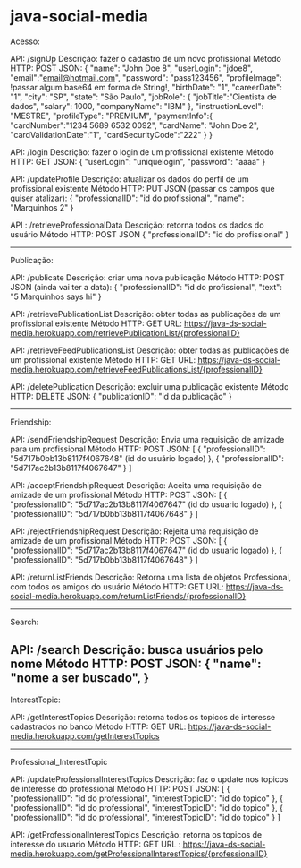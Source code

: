 # java-social-media

Acesso:

API: /signUp
Descrição: fazer o cadastro de um novo profissional
Método HTTP: POST
JSON:
{
    "name": "John Doe 8",
    "userLogin": "jdoe8",
    "email":"email@hotmail.com",
    "password": "pass123456",
    "profileImage": !passar algum base64 em forma de String!,
    "birthDate": "1",
    "careerDate": "1",
    "city": "SP",
    "state": "São Paulo",
    "jobRole": {
    	"jobTitle":"Cientista de dados",
        "salary": 1000,
        "companyName": "IBM"
    },
    "instructionLevel": "MESTRE",
    "profileType": "PREMIUM",
    "paymentInfo":{
    	"cardNumber":"1234 5689 6532 0092",
    	"cardName": "John Doe 2",
    	"cardValidationDate":"1",
    	"cardSecurityCode":"222"
    }
}

API: /login
Descrição: fazer o login de um profissional existente
Método HTTP: GET
JSON:
{
    "userLogin": "uniquelogin",
    "password": "aaaa"
}

API: /updateProfile
Descrição: atualizar os dados do perfil de um profissional existente
Método HTTP: PUT
JSON (passar os campos que quiser atalizar):
{
    "professionalID": "id do profissional",
    "name": "Marquinhos 2"
}

API : /retrieveProfessionalData
Descrição: retorna todos os dados do usuário
Método HTTP: POST
JSON
{
    "professionalID": "id do profissional"
}

-------------------------------

Publicação:

API: /publicate
Descrição: criar uma nova publicação
Método HTTP: POST
JSON (ainda vai ter a data):
{
    "professionalID": "id do profissional",
    "text": "5 Marquinhos says hi"
}

API: /retrievePublicationList
Descrição: obter todas as publicações de um profissional existente
Método HTTP: GET
URL: https://java-ds-social-media.herokuapp.com/retrievePublicationList/{professionalID}

API: /retrieveFeedPublicationsList
Descrição: obter todas as publicações de um profissional existente
Método HTTP: GET
URL: https://java-ds-social-media.herokuapp.com/retrieveFeedPublicationsList/{professionalID}

API: /deletePublication
Descrição: excluir uma publicação existente
Método HTTP: DELETE
JSON:
{
    "publicationID": "id da publicação"
}

-------------------------------

Friendship:

API: /sendFriendshipRequest
Descrição: Envia uma requisição de amizade para um profissional
Método HTTP: POST
JSON:
[
    {
        "professionalID": "5d717b0bb13b8117f4067648" (id do usuário logado)
    },
    {
        "professionalID": "5d717ac2b13b8117f4067647" 
    }
]

API: /acceptFriendshipRequest
Descrição: Aceita uma requisição de amizade de um profissional
Método HTTP: POST
JSON:
[
    {
        "professionalID": "5d717ac2b13b8117f4067647" (id do usuario logado)
    },
    {
        "professionalID": "5d717b0bb13b8117f4067648"
    }
]

API: /rejectFriendshipRequest
Descrição: Rejeita uma requisição de amizade de um profissional
Método HTTP: POST
JSON:
[
    {
        "professionalID": "5d717ac2b13b8117f4067647" (id do usuario logado)
    },
    {
        "professionalID": "5d717b0bb13b8117f4067648"
    }
]

API: /returnListFriends
Descrição: Retorna uma lista de objetos Professional, com todos os amigos do usuário
Método HTTP: GET
URL: https://java-ds-social-media.herokuapp.com/returnListFriends/{professionalID}


-------------------------------

Search:

API: /search
Descrição: busca usuários pelo nome
Método HTTP: POST
JSON:
{
    "name": "nome a ser buscado",
}
----------------------------------

InterestTopic:

API: /getInterestTopics
Descrição: retorna todos os topicos de interesse cadastrados no banco
Método HTTP: GET
URL: https://java-ds-social-media.herokuapp.com/getInterestTopics

----------------------------------

Professional_InterestTopic

API: /updateProfessionalInterestTopics
Descrição: faz o update nos topicos de interesse do professional
Método HTTP: POST
JSON:
[
    {
        "professionalID": "id do professional",
        "interestTopicID": "id do topico"
    },
    {
        "professionalID": "id do professional",
        "interestTopicID": "id do topico"
    },
    {
        "professionalID": "id do professional",
        "interestTopicID": "id do topico"
    }
]

API: /getProfessionalInterestTopics
Descrição: retorna os topicos de interesse do usuario
Método HTTP: GET
URL : https://java-ds-social-media.herokuapp.com/getProfessionalInterestTopics/{professionalID}


